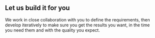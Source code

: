 ## Let us build it for you
 
We work in close collaboration with you to define the requirements, then develop iteratively to make sure you get the results you want, in the time you need them and with the quality you expect.